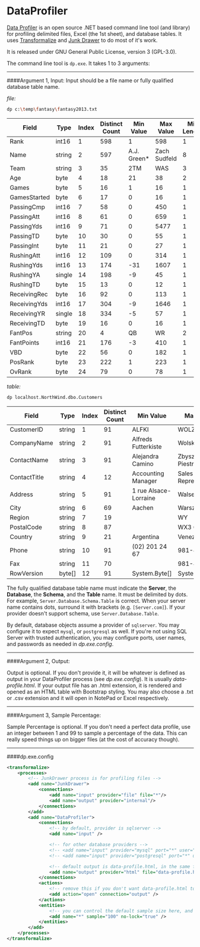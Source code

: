 DataProfiler
============

[Data Profiler](https://github.com/dalenewman/DataProfiler) is an open source .NET based command line tool (and library) for profiling delimited files, Excel (the 1st sheet), and database tables.  It uses [Transformalize](https://github.com/dalenewman/Transformalize) and [Junk Drawer](https://github.com/dalenewman/JunkDrawer) to do most of it's work.

It is released under GNU General Public License, version 3 (GPL-3.0).

The command line tool is `dp.exe`.  It takes 1 to 3 arguments:

---

####Argument 1, Input:
Input should be a file name or fully qualified database table name.

*file:*
```bash
dp c:\temp\fantasy\fantasy2013.txt
```

<table class="table table-striped table-condensed table-hover">
		<thead>
            <th>Field</th><th>Type</th><th>Index</th><th>Distinct Count</th><th>Min Value</th><th>Max Value</th><th>Min Length</th><th>Max Length</th>
		</thead>
		<tbody>
			<tr><td>Rank</td><td>int16</td><td>1</td><td>598</td><td>1</td><td>598</td><td>1</td><td>3</td></tr>
			<tr><td>Name</td><td>string</td><td>2</td><td>597</td><td>A.J. Green*</td><td>Zach Sudfeld</td><td>8</td><td>23</td></tr>
			<tr><td>Team</td><td>string</td><td>3</td><td>35</td><td>2TM</td><td>WAS</td><td>3</td><td>3</td></tr>
			<tr><td>Age</td><td>byte</td><td>4</td><td>18</td><td>21</td><td>38</td><td>2</td><td>2</td></tr>
			<tr><td>Games</td><td>byte</td><td>5</td><td>16</td><td>1</td><td>16</td><td>1</td><td>2</td></tr>
			<tr><td>GamesStarted</td><td>byte</td><td>6</td><td>17</td><td>0</td><td>16</td><td>1</td><td>2</td></tr>
			<tr><td>PassingCmp</td><td>int16</td><td>7</td><td>58</td><td>0</td><td>450</td><td>1</td><td>3</td></tr>
			<tr><td>PassingAtt</td><td>int16</td><td>8</td><td>61</td><td>0</td><td>659</td><td>1</td><td>3</td></tr>
			<tr><td>PassingYds</td><td>int16</td><td>9</td><td>71</td><td>0</td><td>5477</td><td>1</td><td>4</td></tr>
			<tr><td>PassingTD</td><td>byte</td><td>10</td><td>30</td><td>0</td><td>55</td><td>1</td><td>2</td></tr>
			<tr><td>PassingInt</td><td>byte</td><td>11</td><td>21</td><td>0</td><td>27</td><td>1</td><td>2</td></tr>
			<tr><td>RushingAtt</td><td>int16</td><td>12</td><td>109</td><td>0</td><td>314</td><td>1</td><td>3</td></tr>
			<tr><td>RushingYds</td><td>int16</td><td>13</td><td>174</td><td>-31</td><td>1607</td><td>1</td><td>4</td></tr>
			<tr><td>RushingYA</td><td>single</td><td>14</td><td>198</td><td>-9</td><td>45</td><td>1</td><td>5</td></tr>
			<tr><td>RushingTD</td><td>byte</td><td>15</td><td>13</td><td>0</td><td>12</td><td>1</td><td>2</td></tr>
			<tr><td>ReceivingRec</td><td>byte</td><td>16</td><td>92</td><td>0</td><td>113</td><td>1</td><td>3</td></tr>
			<tr><td>ReceivingYds</td><td>int16</td><td>17</td><td>304</td><td>-9</td><td>1646</td><td>1</td><td>4</td></tr>
			<tr><td>ReceivingYR</td><td>single</td><td>18</td><td>334</td><td>-5</td><td>57</td><td>1</td><td>5</td></tr>
			<tr><td>ReceivingTD</td><td>byte</td><td>19</td><td>16</td><td>0</td><td>16</td><td>1</td><td>2</td></tr>
			<tr><td>FantPos</td><td>string</td><td>20</td><td>4</td><td>QB</td><td>WR</td><td>2</td><td>2</td></tr>
			<tr><td>FantPoints</td><td>int16</td><td>21</td><td>176</td><td>-3</td><td>410</td><td>1</td><td>3</td></tr>
			<tr><td>VBD</td><td>byte</td><td>22</td><td>56</td><td>0</td><td>182</td><td>1</td><td>3</td></tr>
			<tr><td>PosRank</td><td>byte</td><td>23</td><td>222</td><td>1</td><td>223</td><td>1</td><td>3</td></tr>
			<tr><td>OvRank</td><td>byte</td><td>24</td><td>79</td><td>0</td><td>78</td><td>1</td><td>2</td></tr>
      </tbody>
</table>

*table:*
```bash
dp localhost.NorthWind.dbo.Customers
```

<table class="table table-striped table-condensed table-hover">
	<thead>
        <th>Field</th><th>Type</th><th>Index</th><th>Distinct Count</th><th>Min Value</th><th>Max Value</th><th>Min Length</th><th>Max Length</th>
	</thead>
	<tbody>
		<tr><td>CustomerID</td><td>string</td><td>1</td><td>91</td><td>ALFKI</td><td>WOLZA</td><td>5</td><td>5</td></tr>
		<tr><td>CompanyName</td><td>string</td><td>2</td><td>91</td><td>Alfreds Futterkiste</td><td>Wolski  Zajazd</td><td>8</td><td>36</td></tr>
		<tr><td>ContactName</td><td>string</td><td>3</td><td>91</td><td>Alejandra Camino</td><td>Zbyszek Piestrzeniewicz</td><td>8</td><td>23</td></tr>
		<tr><td>ContactTitle</td><td>string</td><td>4</td><td>12</td><td>Accounting Manager</td><td>Sales Representative</td><td>5</td><td>30</td></tr>
		<tr><td>Address</td><td>string</td><td>5</td><td>91</td><td>1 rue Alsace-Lorraine</td><td>Walserweg 21</td><td>11</td><td>46</td></tr>
		<tr><td>City</td><td>string</td><td>6</td><td>69</td><td>Aachen</td><td>Warszawa</td><td>4</td><td>15</td></tr>
		<tr><td>Region</td><td>string</td><td>7</td><td>19</td><td></td><td>WY</td><td>0</td><td>13</td></tr>
		<tr><td>PostalCode</td><td>string</td><td>8</td><td>87</td><td></td><td>WX3 6FW</td><td>0</td><td>9</td></tr>
		<tr><td>Country</td><td>string</td><td>9</td><td>21</td><td>Argentina</td><td>Venezuela</td><td>2</td><td>11</td></tr>
		<tr><td>Phone</td><td>string</td><td>10</td><td>91</td><td>(02) 201 24 67</td><td>981-443655</td><td>8</td><td>17</td></tr>
		<tr><td>Fax</td><td>string</td><td>11</td><td>70</td><td></td><td>981-443655</td><td>0</td><td>17</td></tr>
		<tr><td>RowVersion</td><td>byte[]</td><td>12</td><td>91</td><td>System.Byte[]</td><td>System.Byte[]</td><td>13</td><td>13</td></tr>
  </tbody>
</table>


The fully qualified database table name must indicate the **Server**, the **Database**, the **Schema**, and the **Table** name.  It must be delimited by dots.  For example, `Server.Database.Schema.Table` is correct.  When your server name contains dots, surround it with brackets (e.g. `[Server.com]`).  If your provider doesn't support schema, use `Server.Database.Table`.

By default, database objects assume a provider of `sqlserver`.  You may configure it to expect `mysql`, or `postgresql` as well.  If you're not using SQL Server with trusted authentication, you may configure ports, user names, and passwords as needed in *dp.exe.config*.

---

####Argument 2, Output:

Output is optional.  If you don't provide it, it will be whatever is defined as output in your DataProfiler process (see *dp.exe.config*). It is usually *data-profile.html*. If your output file has an .html extension, it is rendered and opened as an HTML table with Bootstrap styling.  You may also choose a .txt or .csv extension and it will open in NotePad or Excel respectively.

---

####Argument 3, Sample Percentage:

Sample Percentage is optional.  If you don't need a perfect data profile, use an integer between 1 and 99 to sample a percentage of the data.  This can really speed things up on bigger files (at the cost of accuracy though).

---

####dp.exe.config

```xml
<transformalize>
	<processes>
		<!-- JunkDrawer process is for profiling files -->
		<add name="JunkDrawer">
			<connections>
				<add name="input" provider="file" file="*"/>
				<add name="output" provider="internal"/>
			</connections>
		</add>
		<add name="DataProfiler">
			<connections>
				<!-- by default, provider is sqlserver -->
				<add name="input" />

				<!-- for other database providers -->
				<!-- <add name="input" provider="mysql" port="*" user="*" password="*" /> -->
				<!-- <add name="input" provider="postgresql" port="*" user="*" password="*" /> -->

				<!-- default output is data-profile.html, in the same folder your dp.exe is in -->
				<add name="output" provider="html" file="data-profile.html" />
			</connections>
			<actions>
				<!-- remove this if you don't want data-profile.html to open after profile is complete -->
				<add action="open" connection="output" />
			</actions>
			<entities>
				<!-- you can control the default sample size here, and whether or not nolock hint is used -->
				<add name="*" sample="100" no-lock="true" />
			</entities>
		</add>
	</processes>
</transformalize>
```
